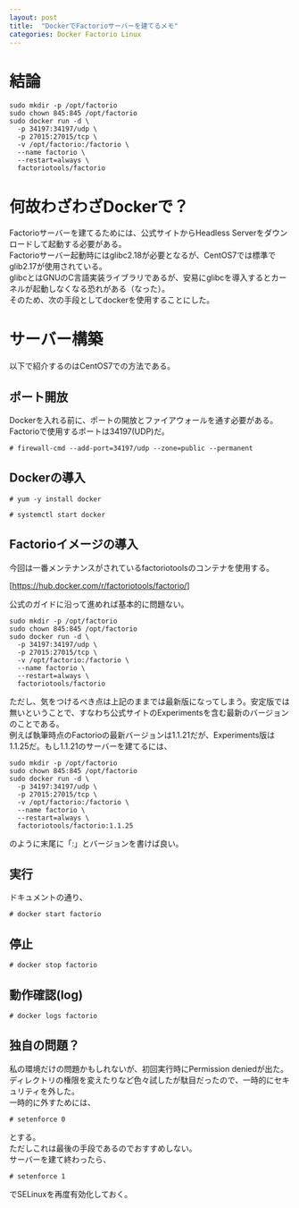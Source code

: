 ```yaml
---
layout: post
title:  "DockerでFactorioサーバーを建てるメモ"
categories: Docker Factorio Linux
---
```

# 結論
```
sudo mkdir -p /opt/factorio
sudo chown 845:845 /opt/factorio
sudo docker run -d \
  -p 34197:34197/udp \
  -p 27015:27015/tcp \
  -v /opt/factorio:/factorio \
  --name factorio \
  --restart=always \
  factoriotools/factorio
```

# 何故わざわざDockerで？  
Factorioサーバーを建てるためには、公式サイトからHeadless Serverをダウンロードして起動する必要がある。  
Factorioサーバー起動時にはglibc2.18が必要となるが、CentOS7では標準でglib2.17が使用されている。  
glibcとはGNUのC言語実装ライブラリであるが、安易にglibcを導入するとカーネルが起動しなくなる恐れがある（なった）。  
そのため、次の手段としてdockerを使用することにした。
  
# サーバー構築
以下で紹介するのはCentOS7での方法である。
## ポート開放
Dockerを入れる前に、ポートの開放とファイアウォールを通す必要がある。Factorioで使用するポートは34197(UDP)だ。  
```
# firewall-cmd --add-port=34197/udp --zone=public --permanent  
```

## Dockerの導入
```
# yum -y install docker
```
```
# systemctl start docker
```
## Factorioイメージの導入
今回は一番メンテナンスがされているfactoriotoolsのコンテナを使用する。

[https://hub.docker.com/r/factoriotools/factorio/]
  
公式のガイドに沿って進めれば基本的に問題ない。

```
sudo mkdir -p /opt/factorio
sudo chown 845:845 /opt/factorio
sudo docker run -d \
  -p 34197:34197/udp \
  -p 27015:27015/tcp \
  -v /opt/factorio:/factorio \
  --name factorio \
  --restart=always \
  factoriotools/factorio
```
  
ただし、気をつけるべき点は上記のままでは最新版になってしまう。安定版では無いということで、すなわち公式サイトのExperimentsを含む最新のバージョンのことである。  
例えば執筆時点のFactorioの最新バージョンは1.1.21だが、Experiments版は1.1.25だ。もし1.1.21のサーバーを建てるには、
```
sudo mkdir -p /opt/factorio
sudo chown 845:845 /opt/factorio
sudo docker run -d \
  -p 34197:34197/udp \
  -p 27015:27015/tcp \
  -v /opt/factorio:/factorio \
  --name factorio \
  --restart=always \
  factoriotools/factorio:1.1.25
```
のように末尾に「:」とバージョンを書けば良い。  
  
## 実行
ドキュメントの通り、
```
# docker start factorio
```
## 停止
```
# docker stop factorio
```
## 動作確認(log)
```
# docker logs factorio
```
## 独自の問題？
私の環境だけの問題かもしれないが、初回実行時にPermission deniedが出た。ディレクトリの権限を変えたりなど色々試したが駄目だったので、一時的にセキュリティを外した。  
一時的に外すためには、
```
# setenforce 0
```
とする。  
ただしこれは最後の手段であるのでおすすめしない。   
サーバーを建て終わったら、
```
# setenforce 1
```
でSELinuxを再度有効化しておく。